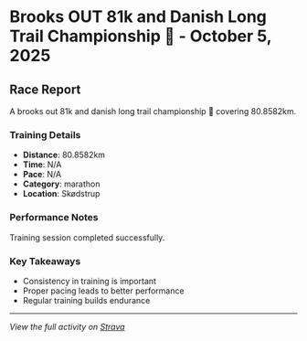 # Brooks OUT 81k and Danish Long Trail Championship 💪 - October 5, 2025

## Race Report

A brooks out 81k and danish long trail championship 💪 covering 80.8582km.

### Training Details

- **Distance**: 80.8582km
- **Time**: N/A
- **Pace**: N/A
- **Category**: marathon
- **Location**: Skødstrup

### Performance Notes

Training session completed successfully.

### Key Takeaways

- Consistency in training is important
- Proper pacing leads to better performance
- Regular training builds endurance

---

_View the full activity on [Strava](https://www.strava.com/activities/12170960909)_
